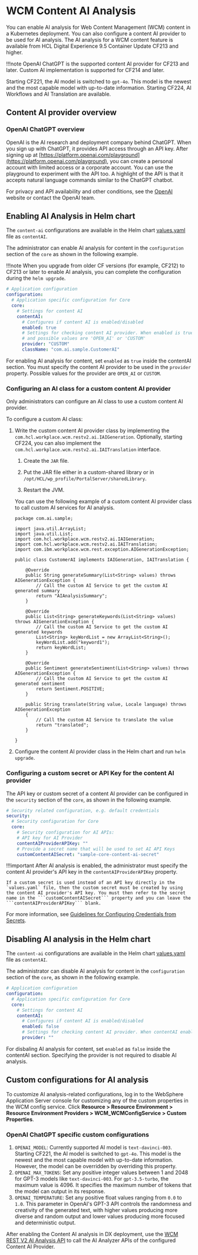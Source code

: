 # WCM Content AI Analysis

You can enable AI analysis for Web Content Management (WCM) content in a Kubernetes deployment. You can also configure a content AI provider to be used for AI analysis. The AI analysis for a WCM content feature is available from HCL Digital Experience 9.5 Container Update CF213 and higher.

!!!note
	OpenAI ChatGPT is the supported content AI provider for CF213 and later. Custom AI implementation is supported for CF214 and later.

Starting CF221, the AI model is switched to ```gpt-4o```. This model is the newest and the most capable model with up-to-date information.
Starting CF224, AI Workflows and AI Translation are available. 

## Content AI provider overview

### OpenAI ChatGPT overview

OpenAI is the AI research and deployment company behind ChatGPT. When you sign up with ChatGPT, it provides API access through an API key. After signing up at [https://platform.openai.com/playground](https://platform.openai.com/playground), you can create a personal account with limited access or a corporate account. You can use the playground to experiment with the API too. A highlight of the API is that it accepts natural language commands similar to the ChatGPT chatbot. 

For privacy and API availability and other conditions, see the [OpenAI](https://openai.com) website or contact the OpenAI team.

## Enabling AI Analysis in Helm chart

The `content-ai` configurations are available in the Helm chart [values.yaml](../../../deployment/install/container/helm_deployment/preparation/mandatory_tasks/prepare_configuration.md) file as `contentAI`.

The administrator can enable AI analysis for content in the `configuration` section of the ```core``` as shown in the following example.

!!!note
    When you upgrade from older CF versions (for example, CF212) to CF213 or later to enable AI analysis, you can complete the configuration during the `helm upgrade`.

```yaml
# Application configuration
configuration:
  # Application specific configuration for Core
  core:
    # Settings for content AI 
    contentAI:
      # Configures if content AI is enabled/disabled
      enabled: true
      # Settings for checking content AI provider. When enabled is true, provider will be used 
      # and possible values are 'OPEN_AI' or 'CUSTOM'
      provider: "CUSTOM"
      className: "com.ai.sample.CustomerAI"
```

For enabling AI analysis for content, set ```enabled``` as ```true``` inside the contentAI section. You must specify the content AI provider to be used in the ```provider``` property. Possible values for the provider are ```OPEN_AI``` or ```CUSTOM```.

### Configuring an AI class for a custom content AI provider

Only administrators can configure an AI class to use a custom content AI provider.

To configure a custom AI class:

1. Write the custom content AI provider class by implementing the ```com.hcl.workplace.wcm.restv2.ai.IAIGeneration```. Optionally, starting CF224, you can also implement the ```com.hcl.workplace.wcm.restv2.ai.IAITranslation``` interface.

    1. Create the `JAR` file.

	  2. Put the JAR file either in a custom-shared library or in ```/opt/HCL/wp_profile/PortalServer/sharedLibrary```.

	  3. Restart the JVM.

    You can use the following example of a custom content AI provider class to call custom AI services for AI analysis.

	```
	package com.ai.sample;

	import java.util.ArrayList;
	import java.util.List;
	import com.hcl.workplace.wcm.restv2.ai.IAIGeneration;
	import com.hcl.workplace.wcm.restv2.ai.IAITranslation;
	import com.ibm.workplace.wcm.rest.exception.AIGenerationException;

	public class CustomerAI implements IAIGeneration, IAITranslation {

		@Override
		public String generateSummary(List<String> values) throws AIGenerationException {
			// Call the custom AI Service to get the custom AI generated summary
			return "AIAnalysisSummary";
		}

		@Override
		public List<String> generateKeywords(List<String> values) throws AIGenerationException {
			// Call the custom AI Service to get the custom AI generated keywords
			List<String> keyWordList = new ArrayList<String>();
			keyWordList.add("keyword1");
			return keyWordList;
		}

		@Override
		public Sentiment generateSentiment(List<String> values) throws AIGenerationException {
			// Call the custom AI Service to get the custom AI generated sentiment
			return Sentiment.POSITIVE;
		}

		public String translate(String value, Locale language) throws AIGenerationException
		{
			// Call the custom AI Service to translate the value
			return "translated";
		}

	}
	```

2. Configure the content AI provider class in the Helm chart and run ```helm upgrade```.
<!-- Did the preceding steps take the admin through configuring. It looks a though the actual configuring happens after the last step. -->

### Configuring a custom secret or API Key for the content AI provider

The API key or custom secret of a content AI provider can be configured in the `security` section of the ```core```, as shown in the following example.

```yaml
# Security related configuration, e.g. default credentials
security:
  # Security configuration for Core
  core:
    # Security configuration for AI APIs: 
    # API key for AI Provider
    contentAIProviderAPIKey: ""
    # Provide a secret name that will be used to set AI API Keys
    customContentAISecret: "sample-core-content-ai-secret"
```

!!!important
    After AI analysis is enabled, the administrator must specify the content AI provider's API key in the ```contentAIProviderAPIKey``` property. 

    If a custom secret is used instead of an API key directly in the `values.yaml` file, then the custom secret must be created by using the content AI provider's API key. You must then refer to the secret name in the ```customContentAISecret``` property and you can leave the ```contentAIProviderAPIKey``` blank. 

For more information, see [Guidelines for Configuring Credentials from Secrets](../../../deployment/install/container/helm_deployment/preparation/optional_tasks/optional_configure_credentials.md#guidelines-for-configuring-credentials-from-secrets).

## Disabling AI analysis in the Helm chart

The `content-ai` configurations are available in the Helm chart [values.yaml](../../../deployment/install/container/helm_deployment/preparation/mandatory_tasks/prepare_configuration.md) file as `contentAI`.

The administrator can disable AI analysis for content in the `configuration` section of the ```core```, as shown in the following example.

```yaml
# Application configuration
configuration:
  # Application specific configuration for Core
  core:
    # Settings for content AI 
    contentAI:
      # Configures if content AI is enabled/disabled
      enabled: false
      # Settings for checking content AI provider. When contentAI enabled is true, provider will be used.
      provider: ""
```

For disbaling AI analysis for content, set ```enabled``` as ```false``` inside the contentAI section. Specifying the provider is not required to disable AI analysis.

## Custom configurations for AI analysis

To customize AI analysis-related configurations, log in to the WebSphere Application Server console for customizing any of the custom properties in the WCM config service. Click **Resource > Resource Environment > Resource Environment Providers > WCM_WCMConfigService > Custom Properties**.

### OpenAI ChatGPT specific custom configurations

1. ```OPENAI_MODEL```: Currently supported AI model is ```text-davinci-003```. Starting CF221, the AI model is switched to ```gpt-4o```. This model is the newest and  the most capable model with up-to-date information. However, the model can be overridden by overriding this property. 
2. ```OPENAI_MAX_TOKENS```: Set any positive integer values between 1 and 2048 for GPT-3 models like ```text-davinci-003```. For ```gpt-3.5-turbo```, the maximum value is 4096. It specifies the maximum number of tokens that the model can output in its response.
3. ```OPENAI_TEMPERATURE```: Set any positive float values ranging from ```0.0``` to ```1.0```. This parameter in OpenAI's GPT-3 API controls the randomness and creativity of the generated text, with higher values producing more diverse and random output and lower values producing more focused and deterministic output.

After enabling the Content AI analysis in DX deployment, use the [WCM REST V2 AI Analysis API](../../../manage_content/wcm_development/wcm_rest_v2_ai_analysis/index.md) to call the AI Analyzer APIs of the configured Content AI Provider.
